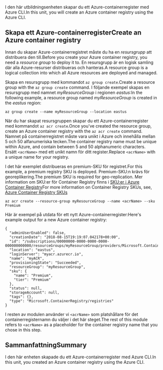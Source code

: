 <span data-ttu-id="b12a3-101">I den här utbildningsenheten skapar du ett Azure-containerregister med Azure CLI.</span><span class="sxs-lookup"><span data-stu-id="b12a3-101">In this unit, you will create an Azure container registry using the Azure CLI.</span></span>

## <a name="create-an-azure-container-registry"></a><span data-ttu-id="b12a3-102">Skapa ett Azure-containerregister</span><span class="sxs-lookup"><span data-stu-id="b12a3-102">Create an Azure container registry</span></span>

<span data-ttu-id="b12a3-103">Innan du skapar Azure-containerregistret måste du ha en *resursgrupp* att distribuera den till.</span><span class="sxs-lookup"><span data-stu-id="b12a3-103">Before you create your Azure container registry, you need a *resource group* to deploy it to.</span></span> <span data-ttu-id="b12a3-104">En resursgrupp är en logisk samling där alla Azure-resurser distribueras och hanteras.</span><span class="sxs-lookup"><span data-stu-id="b12a3-104">A resource group is a logical collection into which all Azure resources are deployed and managed.</span></span>

<span data-ttu-id="b12a3-105">Skapa en resursgrupp med kommandot `az group create`.</span><span class="sxs-lookup"><span data-stu-id="b12a3-105">Create a resource group with the `az group create` command.</span></span> <span data-ttu-id="b12a3-106">I följande exempel skapas en resursgrupp med namnet *myResourceGroup* i regionen *eastus*:</span><span class="sxs-lookup"><span data-stu-id="b12a3-106">In the following example, a resource group named *myResourceGroup* is created in the *eastus* region:</span></span>

```azurecli
az group create --name myResourceGroup --location eastus
```

<span data-ttu-id="b12a3-107">När du har skapat resursgruppen skapar du ett Azure-containerregister med kommandot `az acr create`.</span><span class="sxs-lookup"><span data-stu-id="b12a3-107">Once you've created the resource group, create an Azure container registry with the `az acr create` command.</span></span> <span data-ttu-id="b12a3-108">Namnet på containerregistret måste vara unikt i Azure och innehålla mellan 5 och 50 alfanumeriska tecken.</span><span class="sxs-lookup"><span data-stu-id="b12a3-108">The container registry name must be unique within Azure, and contain between 5 and 50 alphanumeric characters.</span></span> <span data-ttu-id="b12a3-109">Ersätt `<acrName>` med ett unikt namn för ditt register.</span><span class="sxs-lookup"><span data-stu-id="b12a3-109">Replace `<acrName>` with a unique name for your registry.</span></span>

<span data-ttu-id="b12a3-110">I det här exemplet distribueras en premium-SKU för registret.</span><span class="sxs-lookup"><span data-stu-id="b12a3-110">For this example, a premium registry SKU is deployed.</span></span> <span data-ttu-id="b12a3-111">Premium-SKU:n krävs för georeplikering.</span><span class="sxs-lookup"><span data-stu-id="b12a3-111">The premium SKU is required for geo-replication.</span></span> <span data-ttu-id="b12a3-112">Mer information om SKU:er för Container Registry finns i [SKU:er i Azure Container Registry](https://docs.microsoft.com/azure/container-registry/container-registry-skus)</span><span class="sxs-lookup"><span data-stu-id="b12a3-112">For more information on Container Registry SKUs, see, [Azure Container Registry SKUs](https://docs.microsoft.com/azure/container-registry/container-registry-skus)</span></span>

```azurecli
az acr create --resource-group myResourceGroup --name <acrName> --sku Premium
```

<span data-ttu-id="b12a3-113">Här är exempel på utdata för ett nytt Azure-containerregister:</span><span class="sxs-lookup"><span data-stu-id="b12a3-113">Here's example output for a new Azure container registry:</span></span>

```console
{
  "adminUserEnabled": false,
  "creationDate": "2018-08-15T19:19:07.042178+00:00",
  "id": "/subscriptions/00000000-0000-0000-0000-000000000000/resourceGroups/myResourceGroup/providers/Microsoft.ContainerRegistry/registries/myACR0007",
  "location": "eastus",
  "loginServer": "myacr.azurecr.io",
  "name": "myACR",
  "provisioningState": "Succeeded",
  "resourceGroup": "myResourceGroup",
  "sku": {
    "name": "Premium",
    "tier": "Premium"
  },
  "status": null,
  "storageAccount": null,
  "tags": {},
  "type": "Microsoft.ContainerRegistry/registries"
}
```

<span data-ttu-id="b12a3-114">I resten av modulen använder vi `<acrName>` som platshållare för det containerregisternamn du väljer i det här steget.</span><span class="sxs-lookup"><span data-stu-id="b12a3-114">The rest of this module refers to `<acrName>` as a placeholder for the container registry name that you chose in this step.</span></span>

## <a name="summary"></a><span data-ttu-id="b12a3-115">Sammanfattning</span><span class="sxs-lookup"><span data-stu-id="b12a3-115">Summary</span></span>

<span data-ttu-id="b12a3-116">I den här enheten skapade du ett Azure-containerregister med Azure CLI.</span><span class="sxs-lookup"><span data-stu-id="b12a3-116">In this unit, you created an Azure container registry using the Azure CLI.</span></span>